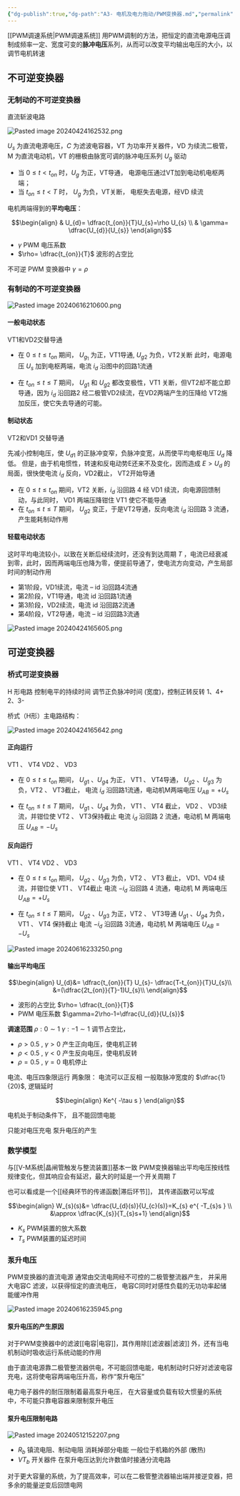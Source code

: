 ```yaml
---
{"dg-publish":true,"dg-path":"A3- 电机及电力拖动/PWM变换器.md","permalink":"/A3- 电机及电力拖动/PWM变换器/","dgPassFrontmatter":true,"noteIcon":"","created":"2024-05-21T15:20:27.821+08:00","updated":"2025-04-14T18:38:58.853+08:00"}
---
```


[[PWM调速系统\|PWM调速系统]]
用PWM调制的方法，把恒定的直流电源电压调制成频率一定、宽度可变的**脉冲电压**系列，从而可以改变平均输出电压的大小，以调节电机转速
## 不可逆变换器
### 无制动的不可逆变换器
直流斩波电路

![Pasted image 20240424162532.png](/img/user/Functional%20files/Photo%20Resources/Pasted%20image%2020240424162532.png)

$U_{s}$ 为直流电源电压，$C$ 为滤波电容器，VT 为功率开关器件，VD 为续流二极管，M 为直流电动机，VT 的栅极由脉宽可调的脉冲电压系列 $U_{g}$ 驱动

- 当 $0\leq t<t_{on}$ 时，$U_{g}$ 为正，VT导通，
	电源电压通过VT加到电动机电枢两端； 
- 当 $t_{on} ≤ t < T$ 时， $U_{g}$ 为负，VT关断，
	电枢失去电源，经VD 续流

电机两端得到的**平均电压**：

$$\begin{align}
 & U_{d}= \dfrac{t_{on}}{T}U_{s}=\rho U_{s} \\
 & \gamma= \dfrac{U_{d}}{U_{s}}
\end{align}$$

- $\gamma$    PWM 电压系数
- $\rho= \dfrac{t_{on}}{T}$ 波形的占空比

不可逆 PWM 变换器中 $\gamma=\rho$

### 有制动的不可逆变换器
 
![Pasted image 20240616210600.png](/img/user/Functional%20files/Photo%20Resources/Pasted%20image%2020240616210600.png)
#### 一般电动状态
VT1和VD2交替导通

- 在 $0\leq t\leq t_{on}$ 期间，
	$U_{g_{1}}$ 为正，VT1导通, $U_{g{2}}$ 为负，VT2关断
	此时，电源电压 $U_{s}$ 加到电枢两端，电流 $i_{d}$ 沿图中的回路1流通

- 在 $t_{on}\leq t\leq T$ 期间，
	$U_{g1}$ 和 $U_{g2}$ 都改变极性，VT1 关断，但VT2却不能立即导通，因为 $i_{d}$ 沿回路2 经二极管VD2续流，在VD2两端产生的压降给 VT2施加反压，使它失去导通的可能。

#### 制动状态
VT2和VD1 交替导通

先减小控制电压，使 $U_{ d 1}$ 的正脉冲变窄，负脉冲变宽，从而使平均电枢电压 $U_{d}$ 降低。
但是，由于机电惯性，转速和反电动势E还来不及变化，因而造成 $E > U_{d}$ 的局面，很快使电流 $i_{d}$ 反向，VD2截止， VT2开始导通
- 在 $0\leq t\leq t_{on}$ 期间，VT2 关断，$i_{d}$ 沿回路 4 经 VD1 续流，向电源回馈制动，与此同时， VD1 两端压降钳住 VT1 使它不能导通
- 在 $t_{on}\leq t\leq T$ 期间， $U_{g 2}$ 变正，于是VT2导通，反向电流 $i_{d}$ 沿回路 3 流通，产生能耗制动作用

#### 轻载电动状态
这时平均电流较小，以致在关断后经续流时，还没有到达周期 $T$ ，电流已经衰减到零，此时，因而两端电压也降为零，便提前导通了，使电流方向变动，产生局部时间的制动作用
- 第1阶段，VD1续流，电流 – id 沿回路4流通
- 第2阶段，VT1导通，电流 id 沿回路1流通
- 第3阶段，VD2续流，电流 id 沿回路2流通
- 第4阶段，VT2导通，电流 – id 沿回路3流通

![Pasted image 20240424165605.png](/img/user/Functional%20files/Photo%20Resources/Pasted%20image%2020240424165605.png)

## 可逆变换器
### 桥式可逆变换器
H 形电路
控制电平的持续时间
调节正负脉冲时间 (宽度)，控制正转反转
1、4+
2、3-

桥式（H形）主电路结构：

![Pasted image 20240424165642.png](/img/user/Functional%20files/Photo%20Resources/Pasted%20image%2020240424165642.png)

#### 正向运行
VT1 、  VT4
VD2 、 VD3
- 在 $0 ≤ t ≤ t_{on}$ 期间，
	$U_{g1}$ 、$U_{g {4}}$ 为正， VT1 、 VT4导通，
	$U_{g {2}}$ 、$U_{g {3}}$ 为负，VT2 、 VT3截止，
	电流 $i_{d}$ 沿回路1流通，电动机M两端电压 $U_{AB} = +U_{s}$ 

- 在 $t_{on} ≤ t ≤ T$ 期间， 
	$U_{g1}$ 、$U_{g {4}}$ 为负， VT1 、 VT4 截止，
	VD2 、 VD3续流，并钳位使 VT2 、 VT3保持截止
	电流 $i_{d}$ 沿回路 2 流通，电动机 M 两端电压 $U_{AB} = -U_{s}$ 

#### 反向运行
VT1 、  VT4
VD2 、 VD3
- 在 $0 ≤ t ≤ t_{on}$ 期间，
	$U_{g {2}}$ 、$U_{g {3}}$ 为负，VT2 、 VT3 截止，
	VD1、VD4 续流，并钳位使 VT1 、 VT4截止
	电流 $-i_{d}$ 沿回路 4 流通，电动机 M 两端电压 $U_{AB} = +U_{s}$ 

- 在 $t_{on} ≤ t ≤ T$ 期间， 
	$U_{g {2}}$ 、$U_{g {3}}$ 为正，VT2 、 VT3导通
	$U_{g1}$ 、$U_{g {4}}$ 为负， VT1 、 VT4 保持截止
	电流 $-i_{d}$ 沿回路 3流通，电动机 M 两端电压 $U_{AB} = -U_{s}$ 


![Pasted image 20240616233250.png](/img/user/Functional%20files/Photo%20Resources/Pasted%20image%2020240616233250.png)
#### 输出平均电压
$$\begin{align}
  U_{d}&= \dfrac{t_{on}}{T} U_{s}- \dfrac{T-t_{on}}{T}U_{s}\\
&=(\dfrac{2t_{on}}{T}-1)U_{s}\\
\end{align}$$

- 波形的占空比
	$\rho= \dfrac{t_{on}}{T}$ 
-  PWM 电压系数
	$\gamma=2\rho-1=\dfrac{U_{d}}{U_{s}}$

**调速范围**   $\rho:0\sim 1$   $\gamma :-1\sim 1$
调节占空比，
-  $\rho>0.5$  , $\gamma>0$ 产生正向电压，使电机正转
-  $\rho<0.5$  , $\gamma<0$ 产生反向电压，使电机反转
-  $\rho=0.5$  , $\gamma=0$   电机停止



电流、电压四象限运行
两象限： 电流可以正反相
一般取脉冲宽度的 $\dfrac{1}{20}$, 逻辑延时

$$\begin{align}
Ke^{ -\tau s }
\end{align}$$

电机处于制动条件下，
且不能回馈电能

只能对电压充电
泵升电压的产生

### 数学模型
与[[V-M系统\|晶闸管触发与整流装置]]基本一致
PWM变换器输出平均电压按线性规律变化，但其响应会有延迟，最大的时延是一个开关周期 $T$

也可以看成是一个[[经典环节的传递函数\|滞后环节]]，
其传递函数可以写成

$$\begin{align}
W_{s}(s)&= \dfrac{U_{d}(s)}{U_{c}(s)}=K_{s} e^{ -T_{s}s } \\
&\approx \dfrac{K_{s}}{T_{s}s+1}
\end{align}$$

- $K_{s}$  PWM装置的放大系数
- $T_{s}$   PWM装置的延迟时间

### 泵升电压
PWM变换器的直流电源
	通常由交流电网经不可控的二极管整流器产生，
	并采用大电容C 滤波，以获得恒定的直流电压，
	电容C同时对感性负载的无功功率起储能缓冲作用

![Pasted image 20240616235945.png](/img/user/Functional%20files/Photo%20Resources/Pasted%20image%2020240616235945.png)
#### 泵升电压的产生原因
对于PWM变换器中的滤波[[电容\|电容]]，其作用除[[滤波器\|滤波]] 外，还有当电机制动时吸收运行系统动能的作用

由于直流电源靠二极管整流器供电，不可能回馈电能，电机制动时只好对滤波电容充电，这将使电容两端电压升高，称作“泵升电压”

电力电子器件的耐压限制着最高泵升电压，
在大容量或负载有较大惯量的系统中，不可能只靠电容器来限制泵升电压
#### 泵升电压限制电路
![Pasted image 20240512152207.png](/img/user/Functional%20files/Photo%20Resources/Pasted%20image%2020240512152207.png)

- $R_{b}$    镇流电阻、制动电阻
	消耗掉部分电能
	一般位于机箱的外部 (散热)
- $VT_{b}$   开关器件
	在泵升电压达到允许数值时接通分流电路

对于更大容量的系统，为了提高效率，可以在二极管整流器输出端并接逆变器，把多余的能量逆变后回馈电网





